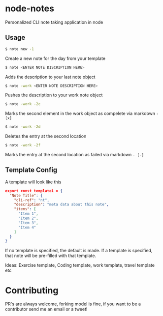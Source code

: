 # node-notes
Personalized CLI note taking application in node


## Usage
```sh
$ note new -1
 ```
Create a new note for the day from your template

```sh
$ note <ENTER NOTE DISCRIPTION HERE>
```
Adds the description to your last note object

```sh
$ note -work <ENTER NOTE DESCRIPTION HERE>
```
Pushes the description to your work note object

```sh
$ note -work -2c
```
Marks the second element in the work object as compelete via markdown `- [x]`

```sh
$ note -work -2d
```
Deletes the entry at the second location

```sh
$ note -work -2f
```
Marks the entry at the second location as failed via markdown `- [-]`

## Template Config
A template will look like this

```json
export const template1 = {
  "Note Title": {
    "cli-ref": "nt",
    "description": "meta data about this note",
    "items": [
      "Item 1",
      "Item 2",
      "Item 3",
      "Item 4"
    ]
  }
}
```
If no template is specified, the default is made.
If a template is specified, that note will be pre-filled with that template.

Ideas:
Exercise template, Coding template, work template, travel template etc


# Contributing
PR's are always welcome, forking model is fine, if you want to be a contributor send me an email or a tweet!
